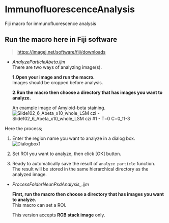 # ImmunofluorescenceAnalysis
Fiji macro for immunofluorescence analysis

## Run the macro here in Fiji software
> https://imagej.net/software/fiji/downloads

- *AnalyzeParticleAbeta.ijm*  
  There are two ways of analyzing image(s).
  
  **1.Open your image and run the macro.**  
  Images should be cropped before analysis.
  
  **2.Run the macro then choose a directory that has images you want to analyze.**
 
  An example image of Amyloid-beta staining.  
  ![Slide102_6_Abeta_x10_whole_LSM czi - Slide102_6_Abeta_x10_whole_LSM czi #1 - T=0 C=0_11-3](https://user-images.githubusercontent.com/59642394/217436089-caade094-9235-400f-a0b6-5a9bdd92cc35.jpg)

Here the process; 
1. Enter the region name you want to analyze in a dialog box.  
  ![Dialogbox1](https://user-images.githubusercontent.com/59642394/217437241-b613ae84-b3a9-452f-8c6c-29f2c0a6792e.png)
  
1. Set ROI you want to analyze, then click [OK] button.
  
1. Ready to automatically save the result of `analyze particle` function.  
   The result will be stored in the same hierarchical directory as the analyzed image.
  

- *ProcessFolderNeunPsdAnalysis_.ijm*
  
  **First, run the macro then choose a directory that has images you want to analyze.**  
  This macro can set a ROI.  
  
  This version accepts **RGB stack image** only.

